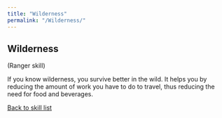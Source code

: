 ```yaml
---
title: "Wilderness"
permalink: "/Wilderness/"
---
```


## Wilderness

(Ranger skill)

If you know wilderness, you survive better in the wild. It helps you by
reducing the amount of work you have to do to travel, thus reducing the
need for food and beverages.

[Back to skill list](Skill "wikilink")